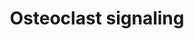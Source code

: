 ---
annotations:
- type: Pathway Ontology
  value: signaling pathway
- type: Pathway Ontology
  value: signaling pathway pertinent to development
- type: Cell Type Ontology
  value: osteoclast
authors:
- MaintBot
- Egonw
- Fehrhart
- L Dupuis
- Eweitz
description: ''
last-edited: 2021-05-24
organisms:
- Gallus gallus
redirect_from:
- /index.php/Pathway:WP777
- /instance/WP777
schema-jsonld:
- '@context': https://schema.org/
  '@id': https://wikipathways.github.io/pathways/WP777.html
  '@type': Dataset
  creator:
    '@type': Organization
    name: WikiPathways
  description: ''
  keywords:
  - IFNAR1
  - Na+
  - IFN-b
  - SLC9A1
  - TNFRSF11A
  - GPR68
  - Ca2+
  - Pi
  - TRPV
  - Osteopontin
  - TRAP
  - TNFSF11
  - ITGB3
  - PDGFB
  - H+
  - ATP6V1G1
  - Cathepsin K
  - TNFRSF11B
  license: CC0
  name: Osteoclast signaling
seo: CreativeWork
title: Osteoclast signaling
wpid: WP777
---